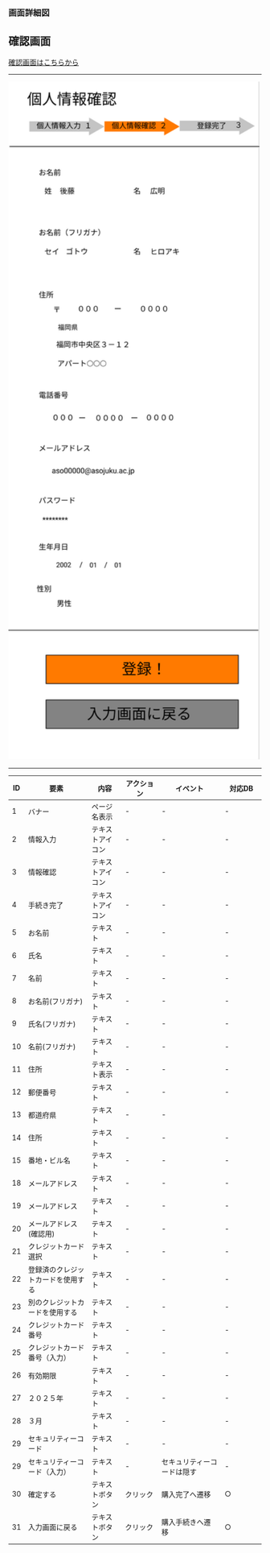### 画面詳細図
## 確認画面
[確認画面はこちらから](https://www.figma.com/file/AcqvTd2ESv7CHI1u9nvaJY/確認画面?node-id=0%3A1)
****
<img src="../img/確認画面.png" width="500">

****
| ID | 要素 | 内容 | アクション | イベント | 対応DB |
|----|------|------|------------|----------|--------|
|1   |バナー|ページ名表示|-      |-          |-      |
|2   |情報入力|テキストアイコン|-        |-      |-|
|3   |情報確認|テキストアイコン|-        |-      |-|
|4   |手続き完了|テキストアイコン|-        　　|-      |-|
|5   |お名前|テキスト|-        |-      　　　|-　　　|
|6   |氏名|テキスト|-           |-           |-       |
|7   |名前|テキスト|-            |-        |-        |
|8   |お名前(フリガナ)|テキスト|-        |-  　　　|-　　　|
|9   |氏名(フリガナ)|テキスト|-           |-      |-      |
|10  |名前(フリガナ)|テキスト|-           |-        |-  |
|11  |住所|テキスト表示|-　　|-　　　　|-　   　　　|
|12  |郵便番号|テキスト|-            |-     |-         |
|13  |都道府県|テキスト|-             |-       |       |
|14  |住所|テキスト|-              | -         |-        |
|15  |番地・ビル名|テキスト|-       | -         |-        |
|18  |メールアドレス|テキスト|-　　　|-　　　　|-　　　　|
|19  |メールアドレス|テキスト|-        |-    |-     |
|20  |メールアドレス(確認用)|テキスト|-       |-    |-     |
|21  |クレジットカード選択|テキスト|-　　　|-　　　　|-　　　　|
|22  |登録済のクレジットカードを使用する|テキスト|-       |-    |-     |
|23  |別のクレジットカードを使用する|テキスト|-      |-    |-     |
|24  |クレジットカード番号|テキスト|-　　　|-　　　　|-　　　　|
|25  |クレジットカード番号（入力）|テキスト|-      |-         |-         |
|26  |有効期限|テキスト|-       |-         |-       |
|27  |２０２５年|テキスト|-       |-          |-        |
|28  |３月|テキスト|-                |-       |-      |
|29  |セキュリティーコード|テキスト|-      |-         |-         |
|29  |セキュリティーコード（入力）|テキスト|-      |セキュリティーコードは隠す         |-         |
|30  |確定する|テキストボタン|クリック|購入完了へ遷移|○|
|31  |入力画面に戻る|テキストボタン|クリック|購入手続きへ遷移|○|



